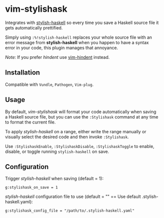 # vim-stylishask

Integrates with [stylish-haskell](https://github.com/jaspervdj/stylish-haskell)
so every time you save a Haskell source file it gets automatically prettified.

Simply using `:%!stylish-haskell` replaces your whole source file with an error
message from **stylish-haskell** when you happen to have a syntax error in your
code, this plugin manages that annoyance.

*Note:* If you prefer *hindent* use
[vim-hindent](https://github.com/alx741/vim-hindent) instead.

## Installation

Compatible with `Vundle`, `Pathogen`, `Vim-plug`.


## Usage

By default, *vim-stylishask* will format your code automatically when saving a
Haskell source file, but you can use the `:Stylishask` command at any time to
format the current file.

To apply *stylish-haskell* on a range, either write the range manually or
visually select the desired code and then invoke `:Stylishask`.

Use `:StylishaskEnable`, `:StylishaskDisable`, `:StylishaskToggle` to enable,
disable, or toggle running `stylish-haskell` on save.


## Configuration

Trigger *stylish-haskell* when saving (default = 1):

```vim
g:stylishask_on_save = 1
```

*stylish-haskell* configuration file to use (default = "" == Use default .stylish-haskell.yaml):

```vim
g:stylishask_config_file = "/path/to/.stylish-haskell.yaml"
```
